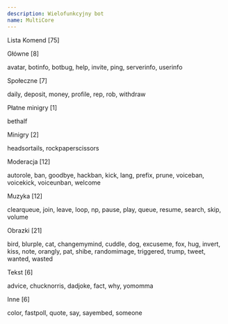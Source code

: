 ```yaml
---
description: Wielofunkcyjny bot
name: MultiCore
---
```


<p>Lista Komend [75]</p>
<p>Główne [8]</p>
<p>avatar, botinfo, botbug, help, invite, ping, serverinfo, userinfo</p>
<p>Społeczne [7]</p>
<p>daily, deposit, money, profile, rep, rob, withdraw</p>
<p>Płatne minigry [1]</p>
<p>bethalf</p>
<p>Minigry [2]</p>
<p>headsortails, rockpaperscissors</p>
<p>Moderacja [12]</p>
<p>autorole, ban, goodbye, hackban, kick, lang, prefix, prune, voiceban, voicekick, voiceunban, welcome</p>
<p>Muzyka [12]</p>
<p>clearqueue, join, leave, loop, np, pause, play, queue, resume, search, skip, volume</p>
<p>Obrazki [21]</p>
<p>bird, blurple, cat, changemymind, cuddle, dog, excuseme, fox, hug, invert, kiss, note, orangly, pat, shibe, randomimage, triggered, trump, tweet, wanted, wasted</p>
<p>Tekst [6]</p>
<p>advice, chucknorris, dadjoke, fact, why, yomomma</p>
<p>Inne [6]</p>
<p>color, fastpoll, quote, say, sayembed, someone</p>
